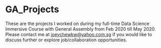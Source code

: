# GA_Projects
These are the projects I worked on during my full-time Data Science Immersive Course with General Assembly from Feb 2020 till May 2020.
<br>
Please contact me at joeychewkw@yahoo.com.sg if you would like to discuss further or explore job/collaboration opportunities.
